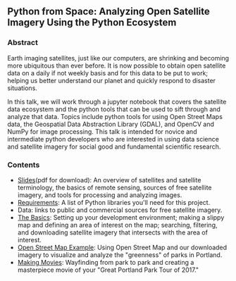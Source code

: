 ## Python from Space: Analyzing Open Satellite Imagery Using the Python Ecosystem


### Abstract
Earth imaging satellites, just like our computers, are shrinking and becoming more ubiquitous than ever before. It is now possible to obtain open satellite data on a daily if not weekly basis and for this data to be put to work; helping us better understand our planet and quickly respond to disaster situations.

In this talk, we will work through a jupyter notebook that covers the satellite data ecosystem and the python tools that can be used to sift through and analyze that data. Topics include python tools for using Open Street Maps data, the Geospatial Data Abstraction Library (GDAL), and OpenCV and NumPy for image processing. This talk is intended for novice and intermediate python developers who are interested in using data science and satellite imagery for social good and fundamental scientific research.

### Contents
* [Slides](Pycon2017.pdf)(pdf for download): An overview of satellites and satellite terminology, the basics of remote sensing, sources of free satellite imagery, and tools for processing and analyzing images.
* [Requirements](requirements.txt): A list of Python libraries you'll need for this project.
* Data: links to public and commercial sources for free satellite imagery.
* [The Basics](TheBasics.ipynb): Setting up your development environment; making a slippy map and defining an area of interest on the map; searching, filtering, and downloading satellite imagery that intersects with the area of interest.
* [Open Street Map Example](OpenStreetMapExample.ipynb): Using Open Street Map and our downloaded imagery to visualize and analyze the "greenness" of parks in Portland.
* [Making Movies](MovieTime.ipynb): Wayfinding from park to park and creating a masterpiece movie of your "Great Portland Park Tour of 2017."
